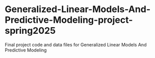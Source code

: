 # Generalized-Linear-Models-And-Predictive-Modeling-project-spring2025
Final project code and data files for Generalized Linear Models And Predictive Modeling

